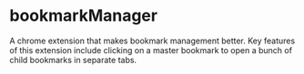 # bookmarkManager 
A chrome extension that makes bookmark management better. Key features of this
 extension include clicking on a master bookmark to open a bunch of child bookmarks in
 separate tabs.
